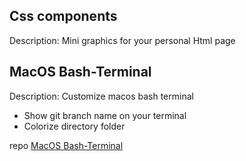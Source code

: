 ## Css components
Description: Mini graphics for your personal Html page

## MacOS Bash-Terminal
Description: Customize macos bash terminal
* Show git branch name on your terminal
* Colorize directory folder

repo [MacOS Bash-Terminal](https://github.com/spiroskarathanassis/Tools/tree/master/MacOS%20Bash-Terminal)